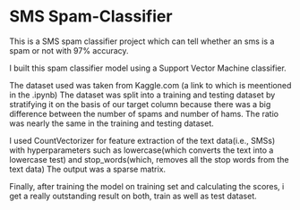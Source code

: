 # SMS Spam-Classifier

This is a SMS spam classifier project which can tell whether an sms is a spam or not with 97% accuracy.

I built this spam classifier model using a Support Vector Machine classifier.

The dataset used was taken from Kaggle.com (a link to which is meentioned in the .ipynb)
The dataset was split into a training and testing dataset by stratifying it on the basis of our target column because there was a big difference between the number of spams and number of hams.
The ratio was nearly the same in the training and testing dataset.


I used CountVectorizer for feature extraction of the text data(i.e., SMSs) with hyperparameters such as lowercase(which converts the text into a lowercase test) and stop_words(which, removes all the stop words from the text data)
The output was a sparse matrix.


Finally, after training the model on training set and calculating the scores, i get a really outstanding result on both, train as well as test dataset.
